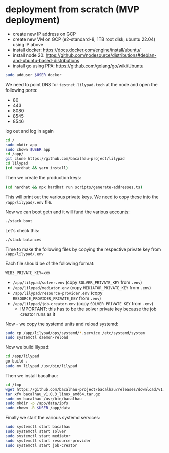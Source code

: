 # deployment from scratch (MVP deployment)

* create new IP address on GCP
* create new VM on GCP (e2-standard-8, 1TB root disk, ubuntu 22.04) using IP above
* install docker: https://docs.docker.com/engine/install/ubuntu/
* install node 20: https://github.com/nodesource/distributions#debian-and-ubuntu-based-distributions
* install go using PPA: https://github.com/golang/go/wiki/Ubuntu

```bash
sudo adduser $USER docker
```

We need to point DNS for `testnet.lilypad.tech` at the node and open the following ports:

* 80
* 443
* 8080
* 8545
* 8546

log out and log in again

```bash
cd /
sudo mkdir app
sudo chown $USER app
cd /app/
git clone https://github.com/bacalhau-project/lilypad
cd lilypad
(cd hardhat && yarn install)
```

Then we create the production keys:

```bash
(cd hardhat && npx hardhat run scripts/generate-addresses.ts)
```

This will print out the various private keys. We need to copy these into the `/app/lilypad/.env` file.

Now we can boot geth and it will fund the various accounts:

```bash
./stack boot
```

Let's check this:

```bash
./stack balances
```

Time to make the following files by copying the respective private key from `/app/lilypad/.env`

Each file should be of the following format:

```
WEB3_PRIVATE_KEY=xxx
```

* `/app/lilypad/solver.env` (copy `SOLVER_PRIVATE_KEY` from `.env`)
* `/app/lilypad/mediator.env` (copy `MEDIATOR_PRIVATE_KEY` from `.env`)
* `/app/lilypad/resource-provider.env` (copy `RESOURCE_PROVIDER_PRIVATE_KEY` from `.env`)
* `/app/lilypad/job-creator.env` (copy `SOLVER_PRIVATE_KEY` from `.env`)
    * IMPORTANT: this has to be the solver private key because the job creator runs as it

Now - we copy the systemd units and reload systemd:

```bash
sudo cp /app/lilypad/ops/systemd/*.service /etc/systemd/system
sudo systemctl daemon-reload
```

Now we build lilypad:

```bash
cd /app/lilypad
go build .
sudo mv lilypad /usr/bin/lilypad
```

Then we install bacalhau:

```bash
cd /tmp
wget https://github.com/bacalhau-project/bacalhau/releases/download/v1.0.3/bacalhau_v1.0.3_linux_amd64.tar.gz
tar xfv bacalhau_v1.0.3_linux_amd64.tar.gz
sudo mv bacalhau /usr/bin/bacalhau
sudo mkdir -p /app/data/ipfs
sudo chown -R $USER /app/data
```

Finally we start the various systemd services:

```bash
sudo systemctl start bacalhau
sudo systemctl start solver
sudo systemctl start mediator
sudo systemctl start resource-provider
sudo systemctl start job-creator
```